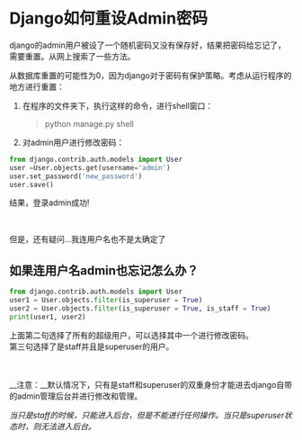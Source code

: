 # Django如何重设Admin密码

django的admin用户被设了一个随机密码又没有保存好，结果把密码给忘记了，需要重置。从网上搜索了一些方法。

从数据库重置的可能性为0，因为django对于密码有保护策略。考虑从运行程序的地方进行重置：

1. 在程序的文件夹下，执行这样的命令，进行shell窗口：  
    > python manage.py shell


2. 对admin用户进行修改密码：
```python
from django.contrib.auth.models import User  
user =User.objects.get(username='admin')  
user.set_password('new_password')  
user.save()  
```

结果，登录admin成功!

</br>

但是，还有疑问...我连用户名也不是太确定了

## 如果连用户名admin也忘记怎么办？　　　　
```python
from django.contrib.auth.models import User
user1 = User.objects.filter(is_superuser = True)
user2 = User.objects.filter(is_superuser = True, is_staff = True) 
print(user1, user2)
```

上面第二句选择了所有的超级用户，可以选择其中一个进行修改密码。  
第三句选择了是staff并且是superuser的用户。

　　　　　　

__注意：__默认情况下，只有是staff和superuser的双重身份才能进去django自带的admin管理后台并进行修改和管理。

_当只是staff的时候，只能进入后台，但是不能进行任何操作。当只是superuser状态时，则无法进入后台。_